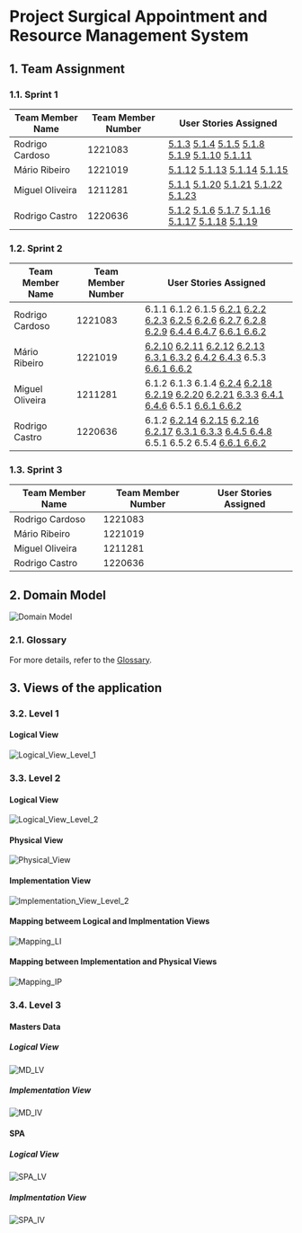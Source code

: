 # Project Surgical Appointment and Resource Management System

## 1. Team Assignment

### 1.1. Sprint 1
| Team Member Name   | Team Member Number       | User Stories Assigned |
|------------------  |--------------------------|-----------------------|
| Rodrigo Cardoso    | 1221083                  | [5.1.3](Sprint_1/US_5.1.3/README.md) [5.1.4](Sprint_1/US_5.1.4/README.md) [5.1.5](Sprint_1/US_5.1.5/README.md) [5.1.8](Sprint_1/US_5.1.8/README.md) [5.1.9](Sprint_1/US_5.1.9/README.md) [5.1.10](Sprint_1/US_5.1.10/README.md) [5.1.11](Sprint_1/US_5.1.11/README.md)                      |
| Mário Ribeiro      | 1221019                  | [5.1.12](Sprint_1/US_5.1.12/README.md) [5.1.13](Sprint_1/US_5.1.13/README.md) [5.1.14](Sprint_1/US_5.1.14/README.md) [5.1.15](Sprint_1/US_5.1.15/README.md)                     |
| Miguel Oliveira    | 1211281                  | [5.1.1](Sprint_1/US_5.1.1/README.md) [5.1.20](Sprint_1/US_5.1.20/README.md) [5.1.21](Sprint_1/US_5.1.21/README.md) [5.1.22](Sprint_1/US_5.1.22/README.md) [5.1.23](Sprint_1/US_5.1.23/README.md)                      |
| Rodrigo Castro     | 1220636                  | [5.1.2](Sprint_1/US_5.1.2/README.md) [5.1.6](Sprint_1/US_5.1.6/README.md) [5.1.7](Sprint_1/US_5.1.7/README.md) [5.1.16](Sprint_1/US_5.1.16/README.md) [5.1.17](Sprint_1/US_5.1.17/README.md) [5.1.18](Sprint_1/US_5.1.18/README.md) [5.1.19](Sprint_1/US_5.1.19/README.md)                     |

### 1.2. Sprint 2
| Team Member Name   | Team Member Number       | User Stories Assigned |
|------------------  |--------------------------|-----------------------|
| Rodrigo Cardoso    | 1221083                  | 6.1.1 6.1.2 6.1.5 [6.2.1](Sprint_2/Backoffice/US_6.2.1/README.md) [6.2.2](Sprint_2/Backoffice/US_6.2.2/README.md) [6.2.3](Sprint_2/Backoffice/US_6.2.2/README.md) [6.2.5](Sprint_2/Backoffice/US_6.2.5/README.md) [6.2.6](Sprint_2/Backoffice/US_6.2.6/README.md) [6.2.7](Sprint_2/Backoffice/US_6.2.7/README.md) [6.2.8](Sprint_2/Backoffice/US_6.2.8/README.md) [6.2.9](Sprint_2/Backoffice/US_6.2.9/README.md) [6.4.4 6.4.7](Sprint_2/Business_Contiunity/3DJ_1211281_1221083_1220636_1221019.pdf) [6.6.1 6.6.2](Sprint_2/GDPR/lapr5.mp4)                      |
| Mário Ribeiro      | 1221019                  | [6.2.10](Sprint_2/Backoffice/US_6.2.10/README.md) [6.2.11](Sprint_2/Backoffice/US_6.2.11/README.md) [6.2.12](Sprint_2/Backoffice/US_6.2.12/README.md) [6.2.13](Sprint_2/Backoffice/US_6.2.13/README.md) [6.3.1 6.3.2](Sprint_2/Planning/3DJ_1211281_1221083_1220636_1221019.pdf) [6.4.2 6.4.3](Sprint_2/Business_Contiunity/3DJ_1211281_1221083_1220636_1221019.pdf) 6.5.3 [6.6.1 6.6.2](Sprint_2/GDPR/lapr5.mp4)                      |
| Miguel Oliveira    | 1211281                  | 6.1.2 6.1.3 6.1.4 [6.2.4](Sprint_2/Backoffice/US_6.2.4/README.md) [6.2.18](Sprint_2/Backoffice/US_6.2.18/README.md) [6.2.19](Sprint_2/Backoffice/US_6.2.19/README.md) [6.2.20](Sprint_2/Backoffice/US_6.2.20/README.md) [6.2.21](Sprint_2/Backoffice/US_6.2.21/README.md) [6.3.3](Sprint_2/Planning/3DJ_1211281_1221083_1220636_1221019.pdf) [6.4.1 6.4.6](Sprint_2/Business_Contiunity/3DJ_1211281_1221083_1220636_1221019.pdf) 6.5.1 [6.6.1 6.6.2](Sprint_2/GDPR/lapr5.mp4)                       |
| Rodrigo Castro     | 1220636                  | 6.1.2 [6.2.14](Sprint_2/Backoffice/US_6.2.14/README.md) [6.2.15](Sprint_2/Backoffice/US_6.2.15/README.md) [6.2.16](Sprint_2/Backoffice/US_6.2.16/README.md) [6.2.17](Sprint_2/Backoffice/US_6.2.17/README.md) [6.3.1 6.3.3](Sprint_2/Planning/3DJ_1211281_1221083_1220636_1221019.pdf) [6.4.5 6.4.8](Sprint_2/Business_Contiunity/3DJ_1211281_1221083_1220636_1221019.pdf) 6.5.1 6.5.2 6.5.4 [6.6.1 6.6.2](Sprint_2/GDPR/lapr5.mp4)                         |

### 1.3. Sprint 3
| Team Member Name   | Team Member Number       | User Stories Assigned |
|------------------  |--------------------------|-----------------------|
| Rodrigo Cardoso    | 1221083                  |                       |
| Mário Ribeiro      | 1221019                  |                       |
| Miguel Oliveira    | 1211281                  |                       |
| Rodrigo Castro     | 1220636                  |                       |


## 2. Domain Model
![Domain Model](Domain_Model/DomainModel.svg)

### 2.1. Glossary
For more details, refer to the [Glossary](Glossary/Glossary.md).

## 3. Views of the application

### 3.2. Level 1

#### Logical View

![Logical_View_Level_1](L1/Logical_View.svg)

### 3.3. Level 2

#### Logical View

![Logical_View_Level_2](L2/Logical_View.svg)

#### Physical View

![Physical_View](L2/Physical_View.svg)

#### Implementation View

![Implementation_View_Level_2](L2/Implementation_View.svg)

#### Mapping betweem Logical and Implmentation Views

![Mapping_LI](L2/Mapping_Logical_Implementation_Views.svg)

#### Mapping between Implementation and Physical Views

![Mapping_IP](L2/Mapping_Implementation_Physical_Views.svg)

### 3.4. Level 3

#### Masters Data

##### Logical View

![MD_LV](L3/MastersData/Logical_View.png)

##### Implementation View

![MD_IV](L3/MastersData/Implementation_View.svg)

#### SPA

##### Logical View

![SPA_LV](L3/SPA/Logical_View.svg)

##### Implmentation View

![SPA_IV](L3/SPA/Implementation_View.svg)